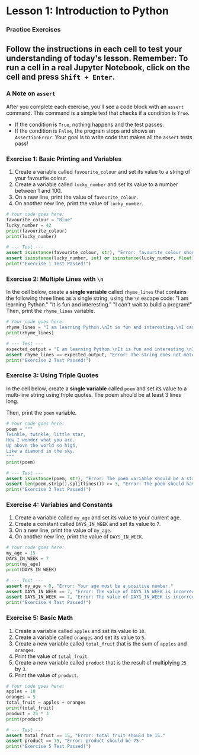 # Lesson 1: Introduction to Python
### Practice Exercises
Follow the instructions in each cell to test your understanding of today's lesson.
**Remember:** To run a cell in a real Jupyter Notebook, click on the cell and press `Shift + Enter`.
---
### A Note on `assert`
After you complete each exercise, you'll see a code block with an `assert` command. This command is a simple test that checks if a condition is `True`.
* If the condition is `True`, nothing happens and the test passes.
* If the condition is `False`, the program stops and shows an `AssertionError`.
Your goal is to write code that makes all the `assert` tests pass!


### Exercise 1: Basic Printing and Variables
1.  Create a variable called `favourite_colour` and set its value to a string of your favourite colour.
2.  Create a variable called `lucky_number` and set its value to a number between 1 and 100.
3.  On a new line, print the value of `favourite_colour`.
4.  On another new line, print the value of `lucky_number`.

```python
# Your code goes here:
favourite_colour = "Blue"
lucky_number = 42
print(favourite_colour)
print(lucky_number)

# --- Test ---
assert isinstance(favourite_colour, str), "Error: favourite_colour should be a string."
assert isinstance(lucky_number, int) or isinstance(lucky_number, float), "Error: lucky_number should be a number."
print("Exercise 1 Test Passed!")
```

### Exercise 2: Multiple Lines with `\n`
In the cell below, create a **single variable** called `rhyme_lines` that contains the following three lines as a single string, using the `\n` escape code:
"I am learning Python."
"It is fun and interesting."
"I can't wait to build a program!"
Then, print the `rhyme_lines` variable.

```python
# Your code goes here:
rhyme_lines = "I am learning Python.\nIt is fun and interesting.\nI can't wait to build a program!"
print(rhyme_lines)

# --- Test ---
expected_output = "I am learning Python.\nIt is fun and interesting.\nI can't wait to build a program!"
assert rhyme_lines == expected_output, "Error: The string does not match the expected format."
print("Exercise 2 Test Passed!")
```

### Exercise 3: Using Triple Quotes
In the cell below, create a **single variable** called `poem` and set its value to a multi-line string using triple quotes. The poem should be at least 3 lines long.

Then, print the `poem` variable.

```python
# Your code goes here:
poem = """
Twinkle, twinkle, little star,
How I wonder what you are.
Up above the world so high,
Like a diamond in the sky.
"""
print(poem)

# --- Test ---
assert isinstance(poem, str), "Error: The poem variable should be a string."
assert len(poem.strip().splitlines()) >= 3, "Error: The poem should have at least 3 lines."
print("Exercise 3 Test Passed!")
```

### Exercise 4: Variables and Constants
1.  Create a variable called `my_age` and set its value to your current age.
2.  Create a constant called `DAYS_IN_WEEK` and set its value to `7`.
3.  On a new line, print the value of `my_age`.
4.  On another new line, print the value of `DAYS_IN_WEEK`.

```python
# Your code goes here:
my_age = 15
DAYS_IN_WEEK = 7
print(my_age)
print(DAYS_IN_WEEK)

# --- Test ---
assert my_age > 0, "Error: Your age must be a positive number."
assert DAYS_IN_WEEK == 7, "Error: The value of DAYS_IN_WEEK is incorrect."
assert DAYS_IN_WEEK == 7, "Error: The value of DAYS_IN_WEEK is incorrect."
print("Exercise 4 Test Passed!")
```

### Exercise 5: Basic Math
1.  Create a variable called `apples` and set its value to `10`.
2.  Create a variable called `oranges` and set its value to `5`.
3.  Create a new variable called `total_fruit` that is the sum of `apples` and `oranges`.
4.  Print the value of `total_fruit`.
5.  Create a new variable called `product` that is the result of multiplying `25` by `3`.
6.  Print the value of `product`.

```python
# Your code goes here:
apples = 10
oranges = 5
total_fruit = apples + oranges
print(total_fruit)
product = 25 * 3
print(product)

# --- Test ---
assert total_fruit == 15, "Error: total_fruit should be 15."
assert product == 75, "Error: product should be 75."
print("Exercise 5 Test Passed!")
```